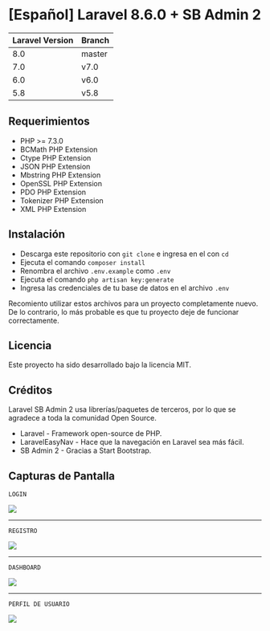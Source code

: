 # [Español] Laravel 8.6.0 + SB Admin 2

| Laravel Version | Branch |
|-----------------|--------|
| 8.0             | master |
| 7.0             | v7.0   |
| 6.0             | v6.0   |
| 5.8             | v5.8   |

## Requerimientos

- PHP >= 7.3.0
- BCMath PHP Extension
- Ctype PHP Extension
- JSON PHP Extension
- Mbstring PHP Extension
- OpenSSL PHP Extension
- PDO PHP Extension
- Tokenizer PHP Extension
- XML PHP Extension

## Instalación

- Descarga este repositorio con `git clone` e ingresa en el con `cd`
- Ejecuta el comando `composer install`
- Renombra el archivo `.env.example` como `.env`
- Ejecuta el comando `php artisan key:generate`
- Ingresa las credenciales de tu base de datos en el archivo `.env`

Recomiento utilizar estos archivos para un proyecto completamente nuevo. De lo contrario, lo más probable es que tu proyecto deje de funcionar correctamente.

## Licencia

Este proyecto ha sido desarrollado bajo la licencia MIT.

## Créditos

Laravel SB Admin 2 usa librerías/paquetes de terceros, por lo que se agradece a toda la comunidad Open Source.

- Laravel - Framework open-source de PHP.
- LaravelEasyNav - Hace que la navegación en Laravel sea más fácil.
- SB Admin 2 - Gracias a Start Bootstrap.

## Capturas de Pantalla

`LOGIN`

<img src="https://imgur.com/YjGp6Sbl.png">

***

`REGISTRO`

<img src="https://imgur.com/Wj09cu4l.png">

***

`DASHBOARD`

<img src="https://imgur.com/CrmOfT5l.png">

***

`PERFIL DE USUARIO`

<img src="https://imgur.com/5t4eS1rl.png">
